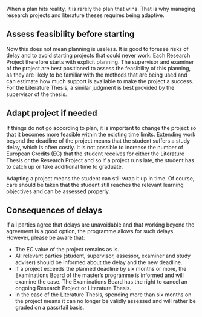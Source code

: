 When a plan hits reality, it is rarely the plan that wins. That is why managing research projects and literature theses requires being adaptive.

## Assess feasibility before starting
Now this does not mean planning is useless. It is good to foresee risks of delay and to avoid starting projects that could never work. Each Research Project therefore starts with explicit planning. The supervisor and examiner of the project are best positioned to assess the feasibility of this planning, as they are likely to be familiar with the methods that are being used and can estimate how much support is available to make the project a success. For the Literature Thesis, a similar judgment is best provided by the supervisor of the thesis.

## Adapt project if needed
If things do not go according to plan, it is important to change the project so that it becomes more feasible within the existing time limits. Extending work beyond the deadline of the project means that the student suffers a study delay, which is often costly. It is not possible to increase the number of European Credits (EC) that the student receives for either the Literature Thesis or the Research Project and so if a project runs late, the student has to catch up or take additional time to graduate.

Adapting a project means the student can still wrap it up in time. Of course, care should be taken that the student still reaches the relevant learning objectives and can be assessed properly. 

## Consequences of delays
If all parties agree that delays are unavoidable and that working beyond the agreement is a good option, the programme allows for such delays. However, please be aware that:

- The EC value of the project remains as is.
- All relevant parties (student, supervisor, assessor, examiner and study adviser) should be informed about the delay and the new deadline.
- If a project exceeds the planned deadline by six months or more, the Examinations Board of the master’s programme is informed and will examine the case. The Examinations Board has the right to cancel an ongoing Research Project or Literature Thesis.
- In the case of the Literature Thesis, spending more than six months on the project means it can no longer be validly assessed and will rather be graded on a pass/fail basis.